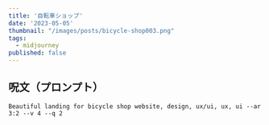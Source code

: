 ```yaml
---
title: '自転車ショップ'
date: '2023-05-05'
thumbnail: "/images/posts/bicycle-shop003.png"
tags:
  - midjourney
published: false
---
```


## 呪文（プロンプト）
```
Beautiful landing for bicycle shop website, design, ux/ui, ux, ui --ar 3:2 --v 4 --q 2
```